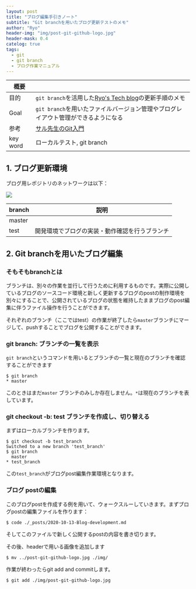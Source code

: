 ```yaml
---
layout: post
title: "ブログ編集手引きノート"
subtitle: "Git branchを用いたブログ更新テストのメモ"
author: "Ryo"
header-img: "img/post-git-github-logo.jpg"
header-mask: 0.4
catelog: true
tags:
  - git
  - git branch
  - ブログ作業マニュアル
---
```


|概要||
|---|---|
|目的|`git branch`を活用した[Ryo's Tech blog](https://ryonakagami.github.io)の更新手順のメモ|
|Goal|`git branch`を用いたファイルバージョン管理やブログレイアウト管理ができるようになる|
|参考|[サル先生のGit入門](https://backlog.com/ja/git-tutorial/stepup/01/)|
|key word|ローカルテスト, git branch|

<!-- START doctoc -->
<!-- END doctoc -->

## 1. ブログ更新環境

ブログ用レポジトリのネットワークは以下：

<img src = "https://github.com/RyoNakagami/omorikaizuka/blob/master/ブログ用/2020-10-13-ブログ更新手引きノート/post-branch-str.jpg?raw=true">

|branch|説明|
|---|---|
|master||本番環境。公開されているブログのソースコードを格納しているブランチ|
|test|開発環境でブログの実装・動作確認を行うブランチ|

## 2. Git branchを用いたブログ編集
### そもそもbranchとは

ブランチは、別々の作業を並行して行うために利用するものです。実際に公開しているブログのソースコード環境と新しく更新するブログのpostの制作環境を別々にすることで、公開されているブログの状態を維持したままブログのpost編集に伴うファイル操作を行うことができます。

それぞれのブランチ（ここではtest）の作業が終了したら`master`ブランチにマージして、pushすることでブログを公開することができます。

### git branch: ブランチの一覧を表示

`git branch`というコマンドを用いるとブランチの一覧と現在のブランチを確認することができます

```
$ git branch
* master
```

このときはまだ`master` ブランチのみしか存在しません。`*`は現在のブランチを表しています。

### git checkout -b: test ブランチを作成し、切り替える

まずはローカルブランチを作ります。

```
$ git checkout -b test_branch
Switched to a new branch 'test_branch'
$ git branch
  master
* test_branch
```

この`test_branch`がブログpost編集作業環境となります。

### ブログ postの編集

このブログpostを作成する例を用いて、ウォークスルーしていきます。まずブログpostの編集ファイルを作ります：

```
$ code ./_posts/2020-10-13-Blog-development.md
```

そしてこのファイルで新しく公開するpostの内容を書き切ります。

その後、headerで用いる画像を追加します

```
$ mv ../post-git-github-logo.jpg ./img/
```

作業が終わったらgit add and commitします。

```
$ git add ./img/post-git-github-logo.jpg 
```

